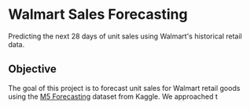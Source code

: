 # Walmart Sales Forecasting

Predicting the next 28 days of unit sales using Walmart's historical retail data.

## Objective

The goal of this project is to forecast unit sales for Walmart retail goods using the [M5 Forecasting](https://www.kaggle.com/competitions/m5-forecasting-accuracy) dataset from Kaggle. We approached t
